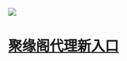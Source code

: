 
![](https://raw.githubusercontent.com/hao369/a/master/j.jpg)



#  [聚缘阁代理新入口](https://x.co/jygtz)



